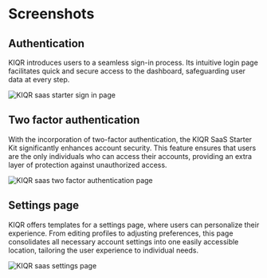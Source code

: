 # Screenshots

## Authentication

KIQR introduces users to a seamless sign-in process. Its intuitive login page facilitates quick and secure access to the dashboard, safeguarding user data at every step.

<img src="/screenshots/signin.png" alt="KIQR saas starter sign in page">

## Two factor authentication

With the incorporation of two-factor authentication, the KIQR SaaS Starter Kit significantly enhances account security. This feature ensures that users are the only individuals who can access their accounts, providing an extra layer of protection against unauthorized access.

<img src="/screenshots/two-factor.png" alt="KIQR saas two factor authentication page">

## Settings page

KIQR offers templates for a settings page, where users can personalize their experience. From editing profiles to adjusting preferences, this page consolidates all necessary account settings into one easily accessible location, tailoring the user experience to individual needs.

<img src="/screenshots/edit-profile.png" alt="KIQR saas settings page">
